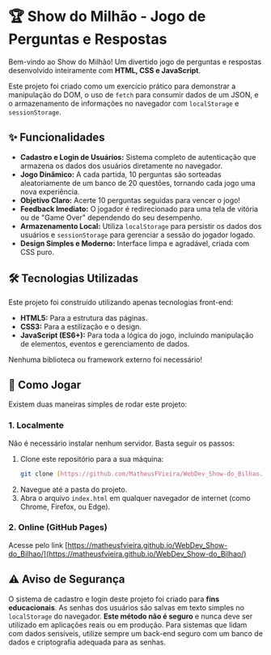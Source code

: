 # 🏆 Show do Milhão - Jogo de Perguntas e Respostas

Bem-vindo ao Show do Milhão! Um divertido jogo de perguntas e respostas desenvolvido inteiramente com **HTML, CSS e JavaScript**.

Este projeto foi criado como um exercício prático para demonstrar a manipulação do DOM, o uso de `fetch` para consumir dados de um JSON, e o armazenamento de informações no navegador com `localStorage` e `sessionStorage`.

## ✨ Funcionalidades

* **Cadastro e Login de Usuários:** Sistema completo de autenticação que armazena os dados dos usuários diretamente no navegador.
* **Jogo Dinâmico:** A cada partida, 10 perguntas são sorteadas aleatoriamente de um banco de 20 questões, tornando cada jogo uma nova experiência.
* **Objetivo Claro:** Acerte 10 perguntas seguidas para vencer o jogo!
* **Feedback Imediato:** O jogador é redirecionado para uma tela de vitória ou de "Game Over" dependendo do seu desempenho.
* **Armazenamento Local:** Utiliza `localStorage` para persistir os dados dos usuários e `sessionStorage` para gerenciar a sessão do jogador logado.
* **Design Simples e Moderno:** Interface limpa e agradável, criada com CSS puro.

## 🛠️ Tecnologias Utilizadas

Este projeto foi construído utilizando apenas tecnologias front-end:

* **HTML5:** Para a estrutura das páginas.
* **CSS3:** Para a estilização e o design.
* **JavaScript (ES6+):** Para toda a lógica do jogo, incluindo manipulação de elementos, eventos e gerenciamento de dados.

Nenhuma biblioteca ou framework externo foi necessário!

## 🚀 Como Jogar

Existem duas maneiras simples de rodar este projeto:

### 1. Localmente

Não é necessário instalar nenhum servidor. Basta seguir os passos:

1.  Clone este repositório para a sua máquina:
    ```bash
    git clone [https://github.com/MatheusFVieira/WebDev_Show-do_Bilhao.git](https://github.com/MatheusFVieira/WebDev_Show-do_Bilhao.git)
    ```
2.  Navegue até a pasta do projeto.
3.  Abra o arquivo `index.html` em qualquer navegador de internet (como Chrome, Firefox, ou Edge).

### 2. Online (GitHub Pages)

Acesse pelo link [https://matheusfvieira.github.io/WebDev_Show-do_Bilhao/](https://matheusfvieira.github.io/WebDev_Show-do_Bilhao/)

## ⚠️ Aviso de Segurança

O sistema de cadastro e login deste projeto foi criado para **fins educacionais**. As senhas dos usuários são salvas em texto simples no `localStorage` do navegador. **Este método não é seguro** e nunca deve ser utilizado em aplicações reais ou em produção. Para sistemas que lidam com dados sensíveis, utilize sempre um back-end seguro com um banco de dados e criptografia adequada para as senhas.
